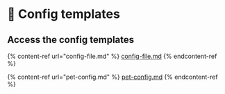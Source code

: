 # 📝 Config templates

## Access the config templates

{% content-ref url="config-file.md" %}
[config-file.md](config-file.md)
{% endcontent-ref %}

{% content-ref url="pet-config.md" %}
[pet-config.md](pet-config.md)
{% endcontent-ref %}
